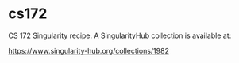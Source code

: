 # cs172

CS 172 Singularity recipe. A SingularityHub collection is available at:

https://www.singularity-hub.org/collections/1982
